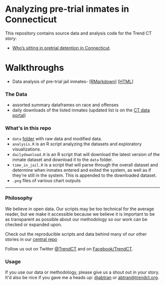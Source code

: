 
# Analyzing pre-trial inmates in Connecticut

This repository contains source data and analysis code for the Trend CT story:

* [Who’s sitting in pretrial detention in Connecticut](http://trendct.org/2016/07/19/who-where-and-how-often-people-are-stunned-by-police-in-connecticut/). 

# Walkthroughs

* Data analysis of pre-trial jail inmates- [[RMarkdown](https://github.com/trendct/data/blob/master/2016/07/pre-trial-inmates-ct/index.Rmd)] [[HTML](http://trendct.github.io/data/2016/07/pre-trial-inmates-ct/)]

### The Data

* assorted summary dataframes on race and offenses
* daily downloads of the listed inmates (updated list is on the [CT data portal](https://data.ct.gov/Public-Safety/Accused-Pre-Trial-Inmates-in-Correctional-Faciltie/b674-jy6w?category=Public-Safety))

### What's in this repo

* `data` [folder]((https://github.com/trendct/data/tree/master/2016/07/pre-trial-inmates-ct/data)) with raw data and modified data.
* `analysis.R` is an R script analyzing the datasets and exploratory visualizations.
* `dailydownload.R` is an R script that will download the latest version of the inmate dataset and download it to the `data` folder.
* `time_in_jail.R` is a script that will parse through the overall dataset and determine when inmates entered and exited the system, as well as if they're still in the system. This is appended to the downloaded dataset. 
* `.png` files of various chart outputs

----

### Philosophy

We believe in open data. Our scripts may be too technical for the average reader, but we make it accessible because we believe it is important to be as transparent as possible about our methodology so our work can be checked or expanded upon. 

Check out the reproducible scripts and data behind many of our other stories in our [central repo](https://github.com/trendct/data)

Follow us out on Twitter [@TrendCT](http://www.trendct.org) and on [Facebook/TrendCT](https://www.facebook.com/trendct/).

### Usage

If you use our data or methodology, please give us a shout out in your story. It'd also be nice if you gave me a heads up: [@abtran](http://www.twitter.com/abtran) or abtran@trendct.org.